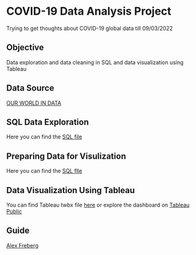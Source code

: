 # COVID-19 Data Analysis Project
Trying to get thoughts about COVID-19 global data till 09/03/2022
## Objective
Data exploration and data cleaning in SQL and data visualization using Tableau
## Data Source
[OUR WORLD IN DATA](https://ourworldindata.org/covid-deaths)
## SQL Data Exploration
Here you can find the [SQL file](https://github.com/HazemMancy/COVID19-SQL/blob/main/COVID19_SQL_Exploration.sql)
## Preparing Data for Visulization
Here you can find the [SQL flle](https://github.com/HazemMancy/COVID19-SQL/blob/main/SQL_Queries_for_Tableau.sql)
## Data Visualization Using Tableau
You can find Tableau twbx file [here](https://github.com/HazemMancy/COVID19-DataAnalysis/blob/main/COVID19_Visualization.twbx) or explore the dashboard on [Tableau Public](https://public.tableau.com/app/profile/hazem.el.mancy/viz/COVID-19GlobalDashboard_16472866659030/COVID-19GlobalDashboard#1)
## Guide
[Alex Freberg](https://www.linkedin.com/in/alex-freberg/)
